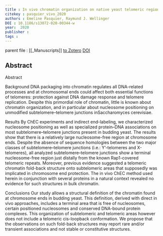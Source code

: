 ```yaml
---
title : In vivo chromatin organization on native yeast telomeric regions is independent of a cis-telomere loopback conformation
citekey : pasquier_vivo_2020
authors : Emeline Pasquier, Raymund J. Wellinger
DOI : 10.1186/s13072-020-00344-w
year:  2020
publisher : 
tags : 
---
```

parent file : [[_Manuscripts]]
[to Zotero](zotero://select/items/@pasquier_vivo_2020) [DOI](https://doi.org/10.1186/s13072-020-00344-w)

Abstract
---
Abstract

Background
DNA packaging into chromatin regulates all DNA-related processes and at chromosomal ends could affect both essential functions of telomeres: protection against DNA damage response and telomere replication. Despite this primordial role of chromatin, little is known about chromatin organization, and in particular about nucleosome positioning on unmodified subtelomere–telomere junctions inSaccharomyces cerevisiae.
  


  Results
  By ChEC experiments and indirect end-labeling, we characterized nucleosome positioning as well as specialized protein–DNA associations on most subtelomere–telomere junctions present in budding yeast. The results show that there is a relatively large nucleosome-free region at chromosome ends. Despite the absence of sequence homologies between the two major classes of subtelomere–telomere junctions (i.e.: Y’-telomeres and X-telomeres), all analyzed subtelomere–telomere junctions show a terminal nucleosome-free region just distally from the known Rap1-covered telomeric repeats. Moreover, previous evidence suggested a telomeric chromatin fold-back structure onto subtelomeric areas that supposedly was implicated in chromosome end protection. The in vivo ChEC method used herein in conjunction with several proteins in a natural context revealed no evidence for such structures in bulk chromatin.


  Conclusions
  Our study allows a structural definition of the chromatin found at chromosome ends in budding yeast. This definition, derived with direct in vivo approaches, includes a terminal area that is free of nucleosomes, certain positioned nucleosomes and conserved DNA-bound protein complexes. This organization of subtelomeric and telomeric areas however does not include a telomeric cis-loopback conformation. We propose that the observations on such fold-back structures may report rare and/or transient associations and not stable or constitutive structures.
